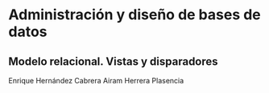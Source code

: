 # Administración y diseño de bases de datos

## Modelo relacional. Vistas y disparadores

Enrique Hernández Cabrera
Airam Herrera Plasencia
